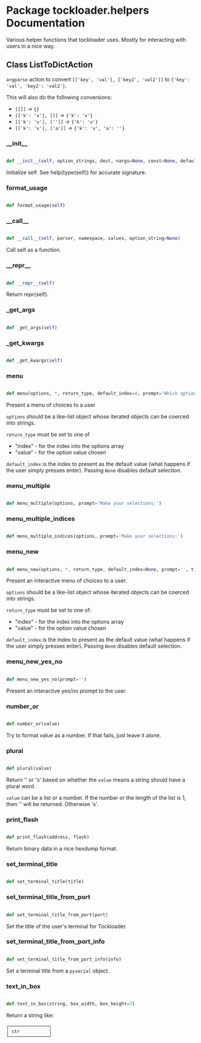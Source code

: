 # Package tockloader.helpers Documentation


Various helper functions that tockloader uses. Mostly for interacting with
users in a nice way.

## Class ListToDictAction
`argparse` action to convert `[['key', 'val'], ['key2', 'val2']]` to
`{'key': 'val', 'key2': 'val2'}`.

This will also do the following conversions:
- `[[]]` -> `{}`
- `[['k': 'v'], []]` -> `{'k': 'v'}`
- `[['k': 'v'], ['']]` -> `{'k': 'v'}`
- `[['k': 'v'], ['a']]` -> `{'k': 'v', 'a': ''}`
### \_\_init\_\_
```py

def __init__(self, option_strings, dest, nargs=None, const=None, default=None, type=None, choices=None, required=False, help=None, metavar=None, deprecated=False)

```



Initialize self.  See help(type(self)) for accurate signature.


### format\_usage
```py

def format_usage(self)

```



### \_\_call\_\_
```py

def __call__(self, parser, namespace, values, option_string=None)

```



Call self as a function.


### \_\_repr\_\_
```py

def __repr__(self)

```



Return repr(self).


### \_get\_args
```py

def _get_args(self)

```



### \_get\_kwargs
```py

def _get_kwargs(self)

```





### menu
```py

def menu(options, *, return_type, default_index=0, prompt='Which option? ', title='')

```



Present a menu of choices to a user

`options` should be a like-list object whose iterated objects can be coerced
into strings.

`return_type` must be set to one of
  - "index" - for the index into the options array
  - "value" - for the option value chosen

`default_index` is the index to present as the default value (what happens
if the user simply presses enter). Passing `None` disables default
selection.


### menu\_multiple
```py

def menu_multiple(options, prompt='Make your selections:')

```



### menu\_multiple\_indices
```py

def menu_multiple_indices(options, prompt='Make your selections:')

```



### menu\_new
```py

def menu_new(options, *, return_type, default_index=None, prompt='', title='')

```



Present an interactive menu of choices to a user.

`options` should be a like-list object whose iterated objects can be coerced
into strings.

`return_type` must be set to one of:
  - "index" - for the index into the options array
  - "value" - for the option value chosen

`default_index` is the index to present as the default value (what happens
if the user simply presses enter). Passing `None` disables default
selection.


### menu\_new\_yes\_no
```py

def menu_new_yes_no(prompt='')

```



Present an interactive yes/no prompt to the user.


### number\_or
```py

def number_or(value)

```



Try to format value as a number. If that fails, just leave it alone.


### plural
```py

def plural(value)

```



Return '' or 's' based on whether the `value` means a string should have
a plural word.

`value` can be a list or a number. If the number or the length of the list
is 1, then '' will be returned. Otherwise 's'.


### print\_flash
```py

def print_flash(address, flash)

```



Return binary data in a nice hexdump format.


### set\_terminal\_title
```py

def set_terminal_title(title)

```



### set\_terminal\_title\_from\_port
```py

def set_terminal_title_from_port(port)

```



Set the title of the user's terminal for Tockloader.


### set\_terminal\_title\_from\_port\_info
```py

def set_terminal_title_from_port_info(info)

```



Set a terminal title from a `pyserial` object.


### text\_in\_box
```py

def text_in_box(string, box_width, box_height=3)

```



Return a string like:
```
┌───────────────┐
│ str           │
└───────────────┘
```

